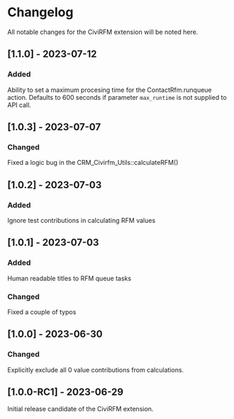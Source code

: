 # Changelog
All notable changes for the CiviRFM extension will be noted here.

## [1.1.0] - 2023-07-12

### Added
Ability to set a maximum procesing time for the ContactRfm.runqueue action.
Defaults to 600 seconds if parameter `max_runtime` is not supplied to API call.

## [1.0.3] - 2023-07-07

### Changed
Fixed a logic bug in the CRM_Civirfm_Utils::calculateRFM()

## [1.0.2] - 2023-07-03

### Added
Ignore test contributions in calculating RFM values

## [1.0.1] - 2023-07-03

### Added
Human readable titles to RFM queue tasks

### Changed
Fixed a couple of typos

## [1.0.0] - 2023-06-30

### Changed
Explicitly exclude all 0 value contributions from calculations.

## [1.0.0-RC1] - 2023-06-29

Initial release candidate of the CiviRFM extension.
